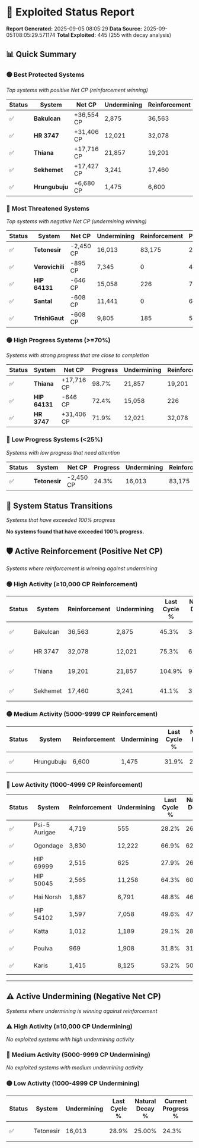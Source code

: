 # 🌟 Exploited Status Report

**Report Generated:** 2025-09-05 08:05:29
**Data Source:** 2025-09-05T08:05:29.571174
**Total Exploited:** 445 (255 with decay analysis)

## 📊 Quick Summary

### 🟢 **Best Protected Systems**
*Top systems with positive Net CP (reinforcement winning)*

| Status | System | Net CP | Undermining | Reinforcement | Progress |
|--------|--------|--------|-------------|---------------|----------|
| ✅ | **Bakulcan** | +36,554 CP | 2,875 | 36,563 | 44.5% |
| ✅ | **HR 3747** | +31,406 CP | 12,021 | 32,078 | 71.9% |
| ✅ | **Thiana** | +17,716 CP | 21,857 | 19,201 | 98.7% |
| ✅ | **Sekhemet** | +17,427 CP | 3,241 | 17,460 | 40.2% |
| ✅ | **Hrungubuju** | +6,680 CP | 1,475 | 6,600 | 31.5% |

### 🔴 **Most Threatened Systems**
*Top systems with negative Net CP (undermining winning)*

| Status | System | Net CP | Undermining | Reinforcement | Progress |
|--------|--------|--------|-------------|---------------|----------|
| ✅ | **Tetonesir** | -2,450 CP | 16,013 | 83,175 | 24.3% |
| ✅ | **Verovichili** | -895 CP | 7,345 | 0 | 46.0% |
| ✅ | **HIP 64131** | -646 CP | 15,058 | 226 | 72.4% |
| ✅ | **Santal** | -608 CP | 11,441 | 0 | 61.0% |
| ✅ | **TrishiGaut** | -608 CP | 9,805 | 185 | 54.8% |

### 🟢 **High Progress Systems (>=70%)**
*Systems with strong progress that are close to completion*

| Status | System | Net CP | Progress | Undermining | Reinforcement |
|--------|--------|--------|----------|-------------|---------------|
| ✅ | **Thiana** | +17,716 CP | 98.7% | 21,857 | 19,201 |
| ✅ | **HIP 64131** | -646 CP | 72.4% | 15,058 | 226 |
| ✅ | **HR 3747** | +31,406 CP | 71.9% | 12,021 | 32,078 |

### 🔴 **Low Progress Systems (<25%)**
*Systems with low progress that need attention*

| Status | System | Net CP | Progress | Undermining | Reinforcement |
|--------|--------|--------|----------|-------------|---------------|
| ✅ | **Tetonesir** | -2,450 CP | 24.3% | 16,013 | 83,175 |
## 🔄 System Status Transitions
*Systems that have exceeded 100% progress*

**No systems found that have exceeded 100% progress.**

## 🛡️ Active Reinforcement (Positive Net CP)
*Systems where reinforcement is winning against undermining*

### 🟢 High Activity (≥10,000 CP Reinforcement)

| Status | System | Reinforcement | Undermining | Last Cycle % | Natural Decay % | Current Progress % | Current CP | Net CP | Activity |
|--------|--------|---------------|-------------|--------------|-----------------|-------------------|------------|--------|----------|
| ✅ | Bakulcan | 36,563 | 2,875 | 45.3% | 34.06% | 44.5% | 155,750 | +36,554 | 🟢 High Reinforcement |
| ✅ | HR 3747 | 32,078 | 12,021 | 75.3% | 62.93% | 71.9% | 251,650 | +31,406 | 🟢 High Reinforcement |
| ✅ | Thiana | 19,201 | 21,857 | 104.9% | 93.64% | 98.7% | 345,450 | +17,716 | 🟢 High Reinforcement |
| ✅ | Sekhemet | 17,460 | 3,241 | 41.1% | 35.22% | 40.2% | 140,700 | +17,427 | 🟢 High Reinforcement |

### 🟡 Medium Activity (5000-9999 CP Reinforcement)

| Status | System | Reinforcement | Undermining | Last Cycle % | Natural Decay % | Current Progress % | Current CP | Net CP | Activity |
|--------|--------|---------------|-------------|--------------|-----------------|-------------------|------------|--------|----------|
| ✅ | Hrungubuju | 6,600 | 1,475 | 31.9% | 29.59% | 31.5% | 110,250 | +6,680 | 🟡 Medium Reinforcement |

### 🔴 Low Activity (1000-4999 CP Reinforcement)

| Status | System | Reinforcement | Undermining | Last Cycle % | Natural Decay % | Current Progress % | Current CP | Net CP | Activity |
|--------|--------|---------------|-------------|--------------|-----------------|-------------------|------------|--------|----------|
| ✅ | Psi-5 Aurigae | 4,719 | 555 | 28.2% | 26.62% | 28.0% | 98,000 | +4,844 | 🔵 Low Reinforcement |
| ✅ | Ogondage | 3,830 | 12,222 | 66.9% | 62.58% | 63.4% | 221,900 | +2,856 | 🔵 Low Reinforcement |
| ✅ | HIP 69999 | 2,515 | 625 | 27.9% | 26.94% | 27.7% | 96,949 | +2,665 | 🔵 Low Reinforcement |
| ✅ | HIP 50045 | 2,565 | 11,258 | 64.3% | 60.54% | 61.1% | 213,850 | +1,955 | 🔵 Low Reinforcement |
| ✅ | Hai Norsh | 1,887 | 6,791 | 48.8% | 46.44% | 46.9% | 164,150 | +1,601 | 🔵 Low Reinforcement |
| ✅ | HIP 54102 | 1,597 | 7,058 | 49.6% | 47.24% | 47.6% | 166,600 | +1,277 | 🔵 Low Reinforcement |
| ✅ | Katta | 1,012 | 1,189 | 29.1% | 28.50% | 28.8% | 100,800 | +1,056 | 🔵 Low Reinforcement |
| ✅ | Poulva | 969 | 1,908 | 31.8% | 31.01% | 31.3% | 109,550 | +1,031 | 🔵 Low Reinforcement |
| ✅ | Karis | 1,415 | 8,125 | 53.2% | 50.61% | 50.9% | 178,150 | +1,019 | 🔵 Low Reinforcement |


---

## ⚠️ Active Undermining (Negative Net CP)
*Systems where undermining is winning against reinforcement*

### ⚠️ High Activity (≥10,000 CP Undermining)

*No exploited systems with high undermining activity*

### 🔶 Medium Activity (5000-9999 CP Undermining)

*No exploited systems with medium undermining activity*

### 🟡 Low Activity (1000-4999 CP Undermining)

| Status | System | Undermining | Last Cycle % | Natural Decay % | Current Progress % | Reinforcement | Current CP | Net CP | Activity |
|--------|--------|-------------|--------------|-----------------|-------------------|---------------|------------|--------|----------|
| ✅ | Tetonesir | 16,013 | 28.9% | 25.00% | 24.3% | 83,175 | 85,050 | -2,450 | 🟡 Low Undermining |
